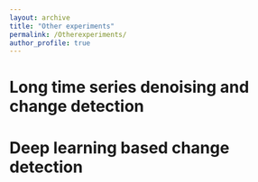 ```yaml
---
layout: archive
title: "Other experiments"
permalink: /Otherexperiments/
author_profile: true
---
```


# Long time series denoising and change detection


# Deep learning based change detection
